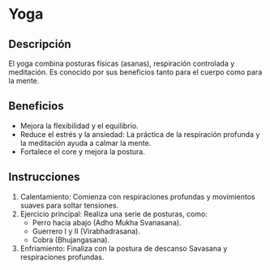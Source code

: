 # Yoga

## Descripción
El yoga combina posturas físicas (asanas), respiración controlada y meditación. Es conocido por sus beneficios tanto para el cuerpo como para la mente.

## Beneficios
- Mejora la flexibilidad y el equilibrio.
- Reduce el estrés y la ansiedad: La práctica de la respiración profunda y la meditación ayuda a calmar la mente.
- Fortalece el core y mejora la postura.

## Instrucciones
1. Calentamiento: Comienza con respiraciones profundas y movimientos suaves para soltar tensiones.
2. Ejercicio principal: Realiza una serie de posturas, como:
   - Perro hacia abajo (Adho Mukha Svanasana).
   - Guerrero I y II (Virabhadrasana).
   - Cobra (Bhujangasana).
3. Enfriamiento: Finaliza con la postura de descanso Savasana y respiraciones profundas.
